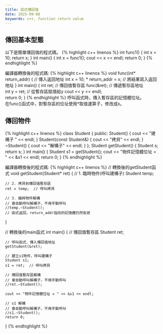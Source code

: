```yaml
---
title: 函式傳回值
date: 2025-09-08
keywords: c++, function return value 
---
```

## 傳回基本型態
以下是簡單傳回值的程式碼。
{% highlight c++ linenos %}
int func1() {
  int x = 10;
  return x;
}
int main() {
  int x = func1();
  cout << x << endl;
  return 0;
}
{% endhighlight %}

編譯器轉換後的程式碼:
{% highlight c++ linenos %}
void func(int* return_addr) {  // 傳入返回地址
    int x = 10;
    * return_addr = x;  // 將結果寫入返回地址
}
int main() {
    int ret;    // 傳回值暫存區
    func(&ret); // 傳遞暫存區地址    
    int y = ret; // 從暫存區賦值給y
    cout << y << endl;    
    return 0;
}
{% endhighlight %}
呼叫函式時，傳入暫存區的記憶體位址。<br>
在func()函式中，對暫存區的位址使用\*取值運算子，修改成x。<br>

## 傳回物件
{% highlight c++ linenos %}
class Student {
public:
    Student() { cout << "建構子 " << endl; }
    Student(const Student&) { cout << "拷貝" << endl; }
    ~Student() { cout << "解構子" << endl; }
};
Student getStudent() {
  Student s;
  return s;
}
int main() {
  Student s1 = getStudent();
  cout << "物件記憶體位址 = " << &s1 << endl;
  return 0;
}
{% endhighlight %}

編譯器轉換後的程式碼:
{% highlight c++ linenos %}
// 轉換後的getStudent函式
void getStudent(Student* ret) {
    // 1. 臨時物件(呼叫建構子)
    Student temp;
    
    // 2. 拷貝到傳回值暫存區
    ret = temp;  // 呼叫拷貝
    
    // 3. 臨時物件解構
    // 會自動呼叫解構子，不用手動呼叫
    //temp.~Student();
    // 函式返回，return_addr指向的記憶體仍然有效
}

// 轉換後的main函式
int main() {
    // 傳回值暫存區
    Student ret;
    
    // 呼叫函式，傳入傳回值地址
    getStudent(&ret);
    
    // 建立s1物件，呼叫建構子
    Student s1;
    s1 = ret;  // 呼叫拷貝
    
    // 傳回值暫存區解構
    // 會自動呼叫解構子，不用手動呼叫
    //ret.~Student();
    
    cout << "物件記憶體位址 = " << &s1 << endl;
    
    // s1 解構
    // 會自動呼叫解構子，不用手動呼叫
    //s1.~Student();
    return 0;
}
{% endhighlight %}